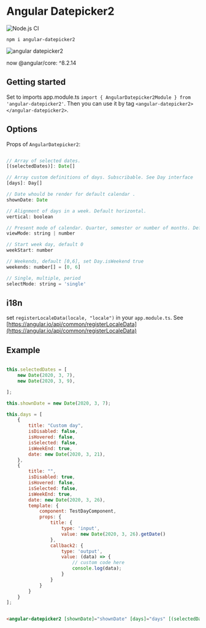 # Angular Datepicker2

![Node.js CI](https://github.com/nsnayp13/angular-calendar/workflows/Node.js%20CI/badge.svg)


`npm i angular-datepicker2`

![angular datepicker2](https://i.postimg.cc/fWSFpxp7/angular-datepicker2.png)


now @angular/core: ^8.2.14


## Getting started

Set to imports app.module.ts `import { AngularDatepicker2Module } from 'angular-datepicker2'`. Then you can use it by tag  `<angular-datepicker2></angular-datepicker2>`.


## Options

Props of `AngularDatepicker2`:

```javascript

// Array of selected dates.
[(selectedDates)]: Date[]

// Array custom definitions of days. Subscribable. See Day interface
[days]: Day[]

// Date whould be render for default calendar .
shownDate: Date

// Alignment of days in a week. Default horizontal.
vertical: boolean

// Present mode of calendar. Quarter, semester or number of months. Default 1.
viewMode: string | number

// Start week day, default 0
weekStart: number

// Weekends, default [0,6], set Day.isWeekend true
weekends: number[] = [0, 6]

// Single, multiple, period 
selectMode: string = 'single'

```

## i18n

set `registerLocaleData(locale, "locale")` in your `app.module.ts`. See [https://angular.io/api/common/registerLocaleData](https://angular.io/api/common/registerLocaleData)

## Example

```javascript

this.selectedDates = [
    new Date(2020, 3, 7),
    new Date(2020, 3, 9),

];

this.shownDate = new Date(2020, 3, 7);   

this.days = [
    {
        title: "Custom day",
        isDisabled: false,
        isHovered: false,
        isSelected: false,
        isWeekEnd: true,
        date: new Date(2020, 3, 21),
    },
    {
        title: "",
        isDisabled: true,
        isHovered: false,
        isSelected: false,
        isWeekEnd: true,
        date: new Date(2020, 3, 26),
        template: {
            component: TestDayComponent,
            props: {
                title: {
                    type: 'input',
                    value: new Date(2020, 3, 26).getDate()
                },
                callback2: {
                    type: 'output',
                    value: (data) => {
                        // custom code here
                        console.log(data);
                    }
                }
            }
        }
    }
];
```

```html

<angular-datepicker2 [shownDate]="shownDate" [days]="days" [(selectedDates)]="selectedDates" [selectMode]="'period'" [weekends]="[0,1]" [weekStart]="1" [viewMode]="'quarter'"></angular-datepicker2>

```